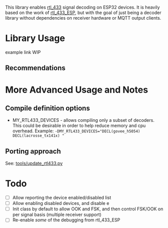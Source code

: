 This library enables [rtl_433](https://github.com/merbanan/rtl_433) signal decoding on ESP32 devices.  It is heavily based on the work of [rtl_433_ESP](https://github.com/NorthernMan54/rtl_433_ESP), but with the goal of just being a decoder library without dependencies on receiver hardware or MQTT output clients.

# Library Usage
example link WIP

## Recommendations


# More Advanced Usage and Notes
## Compile definition options
- MY_RTL433_DEVICES - allows compiling only a subset of decoders.  This could be desirable in order to help reduce memory and cpu overhead.  Example: ```-DMY_RTL433_DEVICES="DECL(govee_h5054) DECL(lacrosse_tx141x) "```

## Porting approach
See: [tools/update_rtl433.py](https://github.com/juanboro/rtl_433_Decoder_ESP/blob/main/tools/update_rtl433.py)

# Todo
* [ ] Allow reporting the device enabled/disabled list
* [ ] Allow enabling disabled devices, and disable e
* [ ] Init class by default to allow OOK and FSK, and then control FSK/OOK on per signal basis (multiple receiver support)
* [ ] Re-enable _some_ of the debugging from rtl_433_ESP
